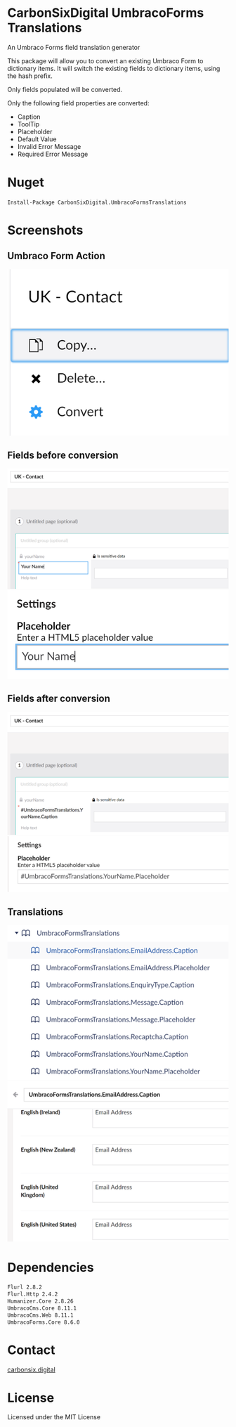 # CarbonSixDigital UmbracoForms Translations
An Umbraco Forms field translation generator

This package will allow you to convert an existing Umbraco Form to dictionary items. It will switch the existing fields to dictionary items, using the hash prefix. 

Only fields populated will be converted. 

Only the following field properties are converted: 

- Caption
- ToolTip
- Placeholder
- Default Value
- Invalid Error Message
- Required Error Message

# Nuget
`Install-Package CarbonSixDigital.UmbracoFormsTranslations`

# Screenshots

## Umbraco Form Action

![Action](screenshots/action.png)

## Fields before conversion
![Pre Caption](screenshots/pre-caption.png)
![Pre Placeholder](screenshots/pre-placeholder.png)

## Fields after conversion
![Post Caption](screenshots/post-caption.png)
![Post Placeholder](screenshots/post-placeholder.png)

## Translations
![Translations](screenshots/translations.png)
![Translations](screenshots/translations-values.png)

# Dependencies
~~~
Flurl 2.8.2
Flurl.Http 2.4.2
Humanizer.Core 2.8.26
UmbracoCms.Core 8.11.1
UmbracoCms.Web 8.11.1
UmbracoForms.Core 8.6.0
~~~

# Contact
[carbonsix.digital](https://carbonsix.digital/contact-us/)

# License
Licensed under the MIT License

